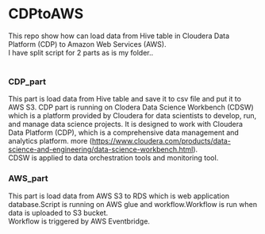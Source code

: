 # CDPtoAWS
This repo show how can load data from Hive table in Cloudera Data Platform (CDP) to Amazon Web Services (AWS).<br />
I have split script for 2 parts as is my folder..<br />
<br />
### CDP_part 
This part is load data from Hive table and save it to csv file and put it to AWS S3.
CDP part is running on Clodera Data Science Workbench (CDSW) which is a platform provided by Cloudera for data scientists to develop, run, and manage data science projects. It is designed to work with Cloudera Data Platform (CDP), which is a comprehensive data management and analytics platform. more (https://www.cloudera.com/products/data-science-and-engineering/data-science-workbench.html).<br />
CDSW is applied to data orchestration tools and monitoring tool.
<br />
### AWS_part 
This part is load data from AWS S3 to RDS which is web application database.Script is running on AWS glue and workflow.Workflow is run when data is uploaded to S3 bucket.<br />
Workflow is triggered by AWS Eventbridge.
